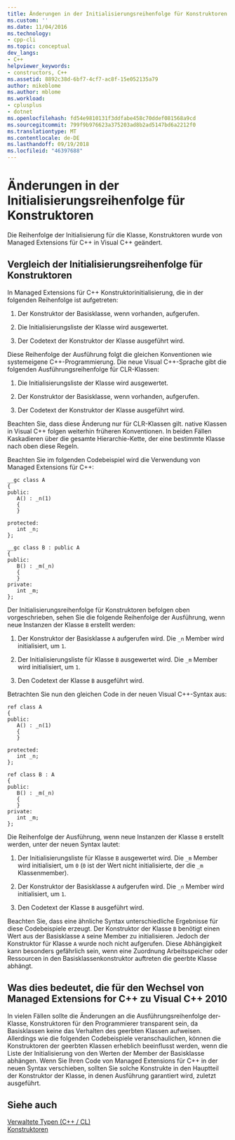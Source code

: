 ```yaml
---
title: Änderungen in der Initialisierungsreihenfolge für Konstruktoren | Microsoft-Dokumentation
ms.custom: ''
ms.date: 11/04/2016
ms.technology:
- cpp-cli
ms.topic: conceptual
dev_langs:
- C++
helpviewer_keywords:
- constructors, C++
ms.assetid: 8892c38d-6bf7-4cf7-ac8f-15e052135a79
author: mikeblome
ms.author: mblome
ms.workload:
- cplusplus
- dotnet
ms.openlocfilehash: fd54e9810131f3ddfabe458c70ddef081568a9cd
ms.sourcegitcommit: 799f9b976623a375203ad8b2ad5147bd6a2212f0
ms.translationtype: MT
ms.contentlocale: de-DE
ms.lasthandoff: 09/19/2018
ms.locfileid: "46397688"
---
```

# <a name="changes-in-constructor-initialization-order"></a>Änderungen in der Initialisierungsreihenfolge für Konstruktoren

Die Reihenfolge der Initialisierung für die Klasse, Konstruktoren wurde von Managed Extensions für C++ in Visual C++ geändert.

## <a name="comparison-of-constructor-initialization-order"></a>Vergleich der Initialisierungsreihenfolge für Konstruktoren

In Managed Extensions für C++ Konstruktorinitialisierung, die in der folgenden Reihenfolge ist aufgetreten:

1. Der Konstruktor der Basisklasse, wenn vorhanden, aufgerufen.

1. Die Initialisierungsliste der Klasse wird ausgewertet.

1. Der Codetext der Konstruktor der Klasse ausgeführt wird.

Diese Reihenfolge der Ausführung folgt die gleichen Konventionen wie systemeigene C++-Programmierung. Die neue Visual C++-Sprache gibt die folgenden Ausführungsreihenfolge für CLR-Klassen:

1. Die Initialisierungsliste der Klasse wird ausgewertet.

1. Der Konstruktor der Basisklasse, wenn vorhanden, aufgerufen.

1. Der Codetext der Konstruktor der Klasse ausgeführt wird.

Beachten Sie, dass diese Änderung nur für CLR-Klassen gilt. native Klassen in Visual C++ folgen weiterhin früheren Konventionen. In beiden Fällen Kaskadieren über die gesamte Hierarchie-Kette, der eine bestimmte Klasse nach oben diese Regeln.

Beachten Sie im folgenden Codebeispiel wird die Verwendung von Managed Extensions für C++:

```
__gc class A
{
public:
   A() : _n(1)
   {
   }

protected:
   int _n;
};

__gc class B : public A
{
public:
   B() : _m(_n)
   {
   }
private:
   int _m;
};
```

Der Initialisierungsreihenfolge für Konstruktoren befolgen oben vorgeschrieben, sehen Sie die folgende Reihenfolge der Ausführung, wenn neue Instanzen der Klasse `B` erstellt werden:

1. Der Konstruktor der Basisklasse `A` aufgerufen wird. Die `_n` Member wird initialisiert, um `1`.

1. Der Initialisierungsliste für Klasse `B` ausgewertet wird. Die `_m` Member wird initialisiert, um `1`.

1. Den Codetext der Klasse `B` ausgeführt wird.

Betrachten Sie nun den gleichen Code in der neuen Visual C++-Syntax aus:

```
ref class A
{
public:
   A() : _n(1)
   {
   }

protected:
   int _n;
};

ref class B : A
{
public:
   B() : _m(_n)
   {
   }
private:
   int _m;
};
```

Die Reihenfolge der Ausführung, wenn neue Instanzen der Klasse `B` erstellt werden, unter der neuen Syntax lautet:

1. Der Initialisierungsliste für Klasse `B` ausgewertet wird. Die `_m` Member wird initialisiert, um `0` (`0` ist der Wert nicht initialisierte, der die `_m` Klassenmember).

1. Der Konstruktor der Basisklasse `A` aufgerufen wird. Die `_n` Member wird initialisiert, um `1`.

1. Den Codetext der Klasse `B` ausgeführt wird.

Beachten Sie, dass eine ähnliche Syntax unterschiedliche Ergebnisse für diese Codebeispiele erzeugt. Der Konstruktor der Klasse `B` benötigt einen Wert aus der Basisklasse `A` seine Member zu initialisieren. Jedoch der Konstruktor für Klasse `A` wurde noch nicht aufgerufen. Diese Abhängigkeit kann besonders gefährlich sein, wenn eine Zuordnung Arbeitsspeicher oder Ressourcen in den Basisklassenkonstruktor auftreten die geerbte Klasse abhängt.

## <a name="what-this-means-going-from-managed-extensions-for-c-to-visual-c-2010"></a>Was dies bedeutet, die für den Wechsel von Managed Extensions for C++ zu Visual C++ 2010

In vielen Fällen sollte die Änderungen an die Ausführungsreihenfolge der-Klasse, Konstruktoren für den Programmierer transparent sein, da Basisklassen keine das Verhalten des geerbten Klassen aufweisen. Allerdings wie die folgenden Codebeispiele veranschaulichen, können die Konstruktoren der geerbten Klassen erheblich beeinflusst werden, wenn die Liste der Initialisierung von den Werten der Member der Basisklasse abhängen. Wenn Sie Ihren Code von Managed Extensions für C++ in der neuen Syntax verschieben, sollten Sie solche Konstrukte in den Hauptteil der Konstruktor der Klasse, in denen Ausführung garantiert wird, zuletzt ausgeführt.

## <a name="see-also"></a>Siehe auch

[Verwaltete Typen (C++ / CL)](../dotnet/managed-types-cpp-cl.md)<br/>
[Konstruktoren](../cpp/constructors-cpp.md)
